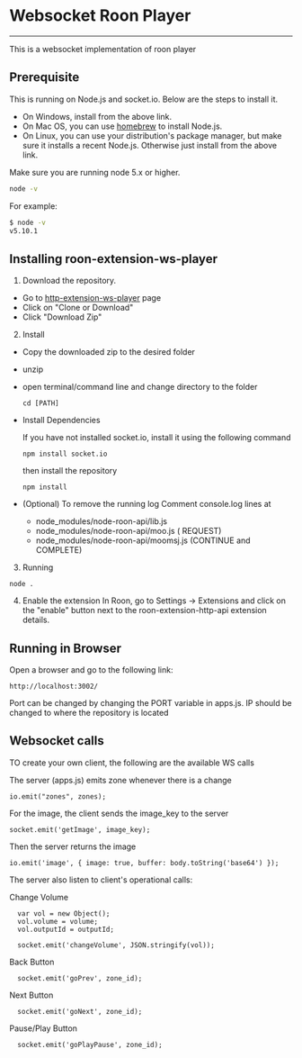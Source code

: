 # Websocket Roon Player
---------------------------
This is a websocket implementation of roon player

## Prerequisite

This is running on Node.js and socket.io. Below are the steps to install it.

* On Windows, install from the above link.
* On Mac OS, you can use [homebrew](http://brew.sh) to install Node.js.
* On Linux, you can use your distribution's package manager, but make sure it installs a recent Node.js. Otherwise just install from the above link.

Make sure you are running node 5.x or higher.
```sh
node -v
```

For example:

```sh
$ node -v
v5.10.1
```

## Installing roon-extension-ws-player

1. Download the repository.
* Go to [http-extension-ws-player](https://github.com/st0g1e/roon-extension-ws-player) page
* Click on "Clone or Download"
* Click "Download Zip"

2. Install
* Copy the downloaded zip to the desired folder
* unzip
* open terminal/command line and change directory to the folder
  ```
  cd [PATH]
  ```
* Install Dependencies
  
  If you have not installed socket.io, install it using the following command
  ```
  npm install socket.io
  ```
  
  then install the repository
  
  ```
  npm install
  ```
* (Optional) To remove the running log
  Comment console.log lines at
  - node_modules/node-roon-api/lib.js
  - node_modules/node-roon-api/moo.js ( REQUEST)
  - node_modules/node-roon-api/moomsj.js (CONTINUE and COMPLETE)

3. Running
  ```
  node .
  ```
  
4. Enable the extension
   In Roon, go to Settings -> Extensions and click on the "enable" button next to the roon-extension-http-api extension details.
   
## Running in Browser

Open a browser and go to the following link:
```
http://localhost:3002/
```

Port can be changed by changing the PORT variable in apps.js.
IP should be changed to where the repository is located

## Websocket calls
TO create your own client, the following are the available WS calls

The server (apps.js) emits zone whenever there is a change
```
io.emit("zones", zones);
```

For the image, the client sends the image_key to the server
```
socket.emit('getImage', image_key);
```

Then the server returns the image
```
io.emit('image', { image: true, buffer: body.toString('base64') });
```

The server also listen to client's operational calls:

Change Volume
```
  var vol = new Object();
  vol.volume = volume;
  vol.outputId = outputId;

  socket.emit('changeVolume', JSON.stringify(vol));

```

Back Button
```
  socket.emit('goPrev', zone_id);
```

Next Button
```
  socket.emit('goNext', zone_id);
```

Pause/Play Button
```
  socket.emit('goPlayPause', zone_id);
```


